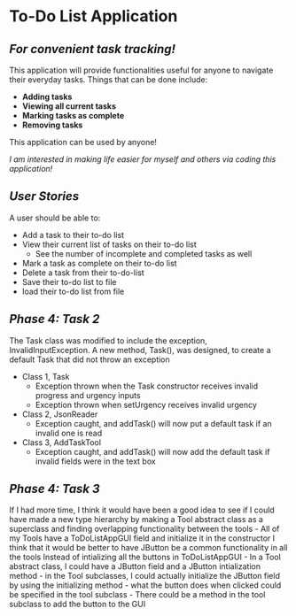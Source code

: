 # To-Do List Application

## *For convenient task tracking!*

This application will provide functionalities useful for anyone to navigate their everyday tasks.
Things that can be done include:  

- **Adding tasks**
- **Viewing all current tasks**
- **Marking tasks as complete**
- **Removing tasks**

This application can be used by anyone!

*I am interested in making life easier for myself and others via coding this application!*

## *User Stories*

A user should be able to: 
- Add a task to their to-do list
- View their current list of tasks on their to-do list
    - See the number of incomplete and completed tasks as well
- Mark a task as complete on their to-do list
- Delete a task from their to-do-list
- Save their to-do list to file
- load their to-do list from file 

## *Phase 4: Task 2*

The Task class was modified to include the exception, InvalidInputException.
A new method, Task(), was designed, to create a default Task that did not throw an exception

- Class 1, Task
    - Exception thrown when the Task constructor receives invalid progress and urgency inputs
    - Exception thrown when setUrgency receives invalid urgency
- Class 2, JsonReader
    - Exception caught, and addTask() will now put a default task if an invalid one is read
- Class 3, AddTaskTool
    - Exception caught, and addTask() will now add the default task if invalid fields were in the text box
    
## *Phase 4: Task 3*

If I had more time, I think it would have been a good idea to see if I could have made a new type hierarchy
by making a Tool abstract class as a superclass and finding overlapping functionality between the tools
    -  All of my Tools have a ToDoListAppGUI field and initialize it in the constructor
I think that it would be better to have JButton be a common functionality in all the tools
Instead of intializing all the buttons in ToDoListAppGUI
    - In a Tool abstract class, I could have a JButton field and a JButton intialization method
    - in the Tool subclasses, I could actually initialize the JButton field by using the initializing method
    - what the button does when clicked could be specified in the tool subclass
    - There could be a method in the tool subclass to add the button to the GUI
    
